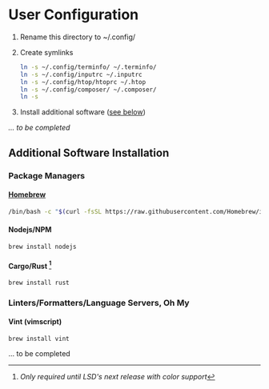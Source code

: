 # User Configuration

1. Rename this directory to ~/.config/
1. Create symlinks

   ```bash
   ln -s ~/.config/terminfo/ ~/.terminfo/
   ln -s ~/.config/inputrc ~/.inputrc
   ln -s ~/.config/htop/htoprc ~/.htop
   ln -s ~/.config/composer/ ~/.composer/
   ln -s
   ```

1. Install additional software ([see below](#additional-software-installation))

*... to be completed*

## Additional Software Installation

### Package Managers

#### [Homebrew](https://www.brew.sh/)

```bash
/bin/bash -c "$(curl -fsSL https://raw.githubusercontent.com/Homebrew/install/HEAD/install.sh)"
```

#### Nodejs/NPM

`brew install nodejs`

#### Cargo/Rust [^1]

`brew install rust`

[^1]: *Only required until LSD's next release with color support*

### Linters/Formatters/Language Servers, Oh My

#### Vint (vimscript)

`brew install vint`

... to be completed
